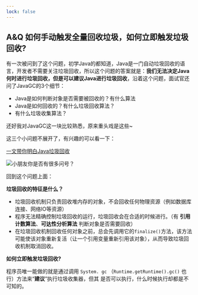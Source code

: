 ```yaml
---
lock: false
---
```

## A&Q 如何手动触发全量回收垃圾，如何立即触发垃圾回收?

有一次被问到了这个问题，初学Java的都知道，Java是一门自动垃圾回收的语言，开发者不需要关注垃圾回收，所以这个问题的答案就是：**我们无法决定Java何时进行垃圾回收，但是可以建议Java进行垃圾回收**，沿着这个问题，面试官还问了JavaGC的3个细节：

- Java是如何判断对象是否需要被回收的？有什么算法
- Java是如何回收的？有什么垃圾回收算法？
- 有什么垃圾收集算法？

还好我对JavaGC这一块比较熟悉，原来重头戏是这些~ 

这三个小问题不展开了，有兴趣的可以看一下：

[一文带你明白Java垃圾回收](https://mp.weixin.qq.com/s/hstPe1xrkf-gIDUKG1Y_Gg)

![小朋友你是否有很多问号？](https://cdn.jsdelivr.net/gh/DogerRain/image@main/img/GC.png)



回到这个问题上面：

 **垃圾回收的特征是什么？**

- 垃圾回收机制只负责回收堆内存的对象，不会回收任何物理资源（例如数据库连接、网络IO等资源）
- 程序无法精确控制垃圾回收的运行，垃圾回收会在合适的时候进行。（有 **引用计数算法**、**可达性分析算法** 判断对象是否需要回收）
- 在垃圾回收机制回收任何对象之前，总会先调用它的`finalize()`方法，该方法可能使该对象重新复活（让一个引用变量重新引用该对象），从而导致垃圾回收机制取消回收。

**如何立即触发垃圾回收?**

程序员唯一能做的就是通过调用 `System. gc` （`Runtime.getRuntime().gc()` 也行）方法来“**建议**”执行垃圾收集器，但其
是否可以执行，什么时候执行却都是不可知的。

